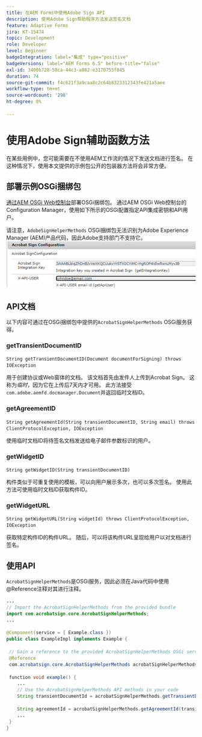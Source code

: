 ```yaml
---
title: 在AEM Forms中使用Adobe Sign API
description: 使用Adobe Sign帮助程序方法发送签名文档
feature: Adaptive Forms
jira: KT-15474
topic: Development
role: Developer
level: Beginner
badgeIntegration: label="集成" type="positive"
badgeVersions: label="AEM Forms 6.5" before-title="false"
exl-id: 3400b728-58ca-44c3-a882-e3170755f845
duration: 74
source-git-commit: f4c621f3a9caa8c2c64b8323312343fe421a5aee
workflow-type: tm+mt
source-wordcount: '298'
ht-degree: 0%

---
```


# 使用Adobe Sign辅助函数方法

在某些用例中，您可能需要在不使用AEM工作流的情况下发送文档进行签名。 在这种情况下，使用本文提供的示例包公开的包装器方法将会非常方便。

## 部署示例OSGi捆绑包

[通过AEM OSGi Web控制台](assets/AdobeSignHelperMethods.core-1.0.0-SNAPSHOT.jar)部署OSGi捆绑包。 通过AEM OSGi Web控制台的Configuration Manager，使用如下所示的OSGi配置指定API集成密钥和API用户。

请注意，`AdobeSignHelperMethods` OSGi捆绑包无法识别为Adobe Experience Manager (AEM)产品代码，因此Adobe支持部门不支持它。
![签名配置](assets/sign-configuration.png)


## API文档

以下内容可通过在OSGi捆绑包中提供的`AcrobatSignHelperMethods` OSGi服务获得。

### getTransientDocumentID

`String getTransientDocumentID(Document documentForSigning) throws IOException`


用于创建协议或Web窗体的文档。 该文档首先由发件人上传到Acrobat Sign。 这称为&#x200B;_临时_，因为它在上传后7天内才可用。 此方法接受`com.adobe.aemfd.docmanager.Document`并返回临时文档ID。

### getAgreementID

`String getAgreementId(String transientDocumentID, String email) throws ClientProtocolException, IOException`

使用临时文档ID将待签名文档发送给电子邮件参数标识的用户。

### getWidgetID

`String getWidgetID(String transientDocumentID)`

构件类似于可重复使用的模板，可以向用户展示多次，也可以多次签名。 使用此方法可使用临时文档ID获取构件ID。

### getWidgetURL

`String getWidgetURL(String widgetId) throws ClientProtocolException, IOException`

获取特定构件ID的构件URL。 随后，可以将该构件URL呈现给用户以对文档进行签名。

## 使用API

`AcrobatSignHelperMethods`是OSGi服务，因此必须在Java代码中使用@Reference注释对其进行注释。

```java
...
// Import the AcrobatSignHelperMethods from the provided bundle
import com.acrobatsign.core.AcrobatSignHelperMethods;
...

@Component(service = { Example.class })
public class ExampleImpl implements Example {

 // Gain a reference to the provided AcrobatSignHelperMethods OSGi service
 @Reference
 com.acrobatsign.core.AcrobatSignHelperMethods acrobatSignHelperMethods;

 function void example() { 
    ...
    // Use the AcrobatSignHelperMethods API methods in your code
    String transientDocumentId = acrobatSignHelperMethods.getTransientDocumentID(documentForSigning);

    String agreementId = acrobatSignHelperMethods.getAgreementId(transientDocumentID, "johndoe@example.com");
    ...
 }
}
```
